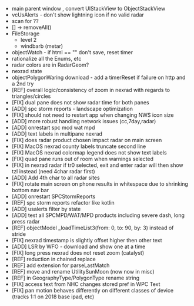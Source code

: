 * main parent window , convert UIStackView to ObjectStackView
* vcUsAlerts - don't show lightning icon if no valid radar
* scan for ??
* [] -> removeAll()
* FileStorage
    - level 2
    - windbarb (metar)
* objectWatch - if html == "" don't save, reset timer
* rationalize all the Enums, etc
* radar colors are in RadarGeom?
* nexrad state
* objectPolygonWaring download - add a timerReset if failure on http and a 2nd try
* [REF] overall logic/consistency of zoom in nexrad with regards to triangles/circles
* [FIX] dual pane does not show radar time for both panes
* [ADD] spc storm reports - landscape optimization
* [FIX] should not need to restart app when changing NWS icon size
* [ADD] more robust handling network issues (cc,7day,radar)
* [ADD] onrestart spc mcd wat mpd
* [ADD] text labels in multipane nexrad
* [FIX] does radar product chosen impact radar on main screen
* [FIX] MacOS nexrad county labels truncate second line
* [FIX] MacOS nexrad colormap legend does not show text labels
* [FIX] quad pane runs out of room when warnings selected
* [FIX] in nexrad radar if tr0 selected, exit and enter radar will then show tzl instead (need 4char radar first)
* [ADD] Add 4th char to all radar sites
* [FIX] rotate main screen on phone results in whitespace due to shrinking bottom nav bar
* [ADD] onrestart SPCStormReports
* [REF] spc storm reports refactor like kotlin
* [ADD] usalerts filter by state
* [ADD] test all SPCMPD/WAT/MPD products including severe dash, long press radar 
* [REF] objectModel _loadTimeList3(from: 0, to: 90, by: 3) instead of stride
* [FIX] nexrad timestamp is slightly offset higher then other text
* [ADD] LSR by WFO - download and show one at a time
* [FIX] long press nexrad does not reset zoom (catalyst)
* [REF] reduction in chained replace
* [REF] add extension for parseLastMatch
* [REF] move and rename UtilitySunMoon (now now in misc)
* [REF] in GeographyType/PolygonType rename string
* [FIX] access text from NHC changes stored pref in WPC Text
* [FIX] pan motion behaves differently on different classes of device (tracks 1:1 on 2018 base ipad, etc)

